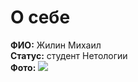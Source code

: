 # О себе
**ФИО:** Жилин Михаил  
**Статус:** студент Нетологии  
**Фото:** ![](https://www.zastavki.com/pictures/originals/2018Animals___Cats_Large_gray_cat_with_a_surprised_look_123712_.jpg)